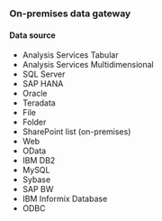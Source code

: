 ### On-premises data gateway

#### Data source

* Analysis Services Tabular
* Analysis Services Multidimensional
* SQL Server
* SAP HANA
* Oracle
* Teradata
* File
* Folder
* SharePoint list (on-premises)
* Web
* OData
* IBM DB2
* MySQL
* Sybase
* SAP BW
* IBM Informix Database
* ODBC

